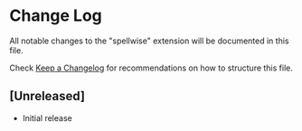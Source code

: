 # Change Log

All notable changes to the "spellwise" extension will be documented in this file.

Check [Keep a Changelog](http://keepachangelog.com/) for recommendations on how to structure this file.

## [Unreleased]

- Initial release